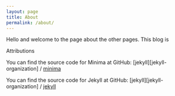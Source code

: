 ```yaml
---
layout: page
title: About
permalink: /about/
---
```

Hello and welcome to the page about the other pages. This blog is


Attributions

You can find the source code for Minima at GitHub:
[jekyll][jekyll-organization] /
[minima](https://github.com/jekyll/minima)

You can find the source code for Jekyll at GitHub:
[jekyll][jekyll-organization] /
[jekyll](https://github.com/jekyll/jekyll)
